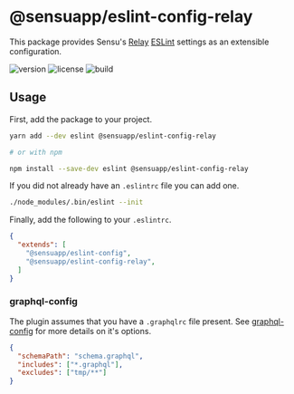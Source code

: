 # @sensuapp/eslint-config-relay

This package provides Sensu's [Relay](https://facebook.github.io/relay)
[ESLint](https://eslint.org) settings as an extensible configuration.

![version](http://img.shields.io/npm/v/@sensuapp/eslint-config.svg?style=flat-square)
![license](http://img.shields.io/npm/l/@sensuapp/eslint-config.svg?style=flat-square)
![build](https://img.shields.io/travis/sensu/eslint-config/master.svg?style=flat-square)

## Usage

First, add the package to your project.

```sh
yarn add --dev eslint @sensuapp/eslint-config-relay

# or with npm

npm install --save-dev eslint @sensuapp/eslint-config-relay
```

If you did not already have an `.eslintrc` file you can add one.

```sh
./node_modules/.bin/eslint --init
```

Finally, add the following to your `.eslintrc`.

```json
{
  "extends": [
    "@sensuapp/eslint-config",
    "@sensuapp/eslint-config-relay",
  ]
}
```

### graphql-config

The plugin assumes that you have a `.graphqlrc` file present. See
[graphql-config](https://github.com/graphcool/graphql-config#usage) for more
details on it's options.

```json
{
  "schemaPath": "schema.graphql",
  "includes": ["*.graphql"],
  "excludes": ["tmp/**"]
}
```

